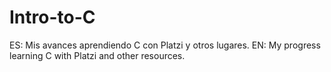 # Intro-to-C
ES: Mis avances aprendiendo C con Platzi y otros lugares. 
EN: My progress learning C with Platzi and other resources. 

